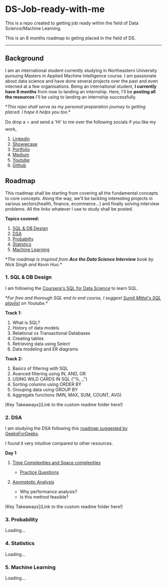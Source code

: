 # DS-Job-ready-with-me
This is a repo created to getting job ready within the field of Data Science/Machine Learning.

This is an 8 months roadmap to geting placed in the field of DS. 

---

## Background
I am an international student currently studying in Northeastern University pursuing Masters in Applied Machine Intelligence course. I am passionate about data science and have done several projects over the past and even interned at a few organisations.
Being an international student, **I currently have 8 months** from now to landing an internship. Here, I'll be **posting all the resources** I'll be using to landing an internship successfully. 

\**This repo shall serve as my personal preparation journey to getting placed. I hope it helps you too.*\*

Do drop a ⭐ and send a 'Hi' to me over the following socials if you like my work,
1. [Linkedin](https://linkedin.com/in/aditya-nikhil)
2. [Showwcase](https://www.showwcase.com/adityanikhil595)
2. [Portfolio](https://adityanikhil.github.io/main/)
3. [Medium](https://medium.com/@cracksunday.com)
4. [Youtube](https://www.youtube.com/user/DANstudiosable/videos?view_as=subscriber)
5. [Github](https://www.github.com/adityanikhil)

## Roadmap
This roadmap shall be starting from covering all the fundamental concepts to core concepts. Along the way, we'll be tackling interesting projects in various sectors(health, finance, ecommerce...) and finally solving interview problems. All the links whatever I use to study shall be posted. 

**Topics covered:** 
1. [SQL & DB Design](#1-sql--db-design)
2. [DSA](#2-dsa)
3. [Probabilty](#3-probability)
4. [Statistics](#4-statistics)
5. [Machine Learning](#5-machine-learning)

\**The roadmap is inspired from **Ace the Data Science Interview** book by Nick Singh and Kevin Huo.*\*

### 1. SQL & DB Design
I am following the [Coursera's SQL for Data Science](https://www.coursera.org/learn/sql-for-data-science) to learn SQL.

\**For free and thorough SQL end to end course, I suggest [Sumit Mittal's SQL playlist](https://www.youtube.com/watch?v=zAOUpVM6R6I&list=PLtgiThe4j67rAoPmnCQmcgLS4iIc5ungg) on Youtube.*\*

**Track 1:** 
  1. What is SQL?
  2. History of data models
  3. Relational vs Transactional Databases
  4. Creating tables 
  5. Retrieving data using Select 
  6. Data modeling and ER diagrams

**Track 2:**
  1. Basics of filtering with SQL
  2. Avanced filtering using IN, AND, OR
  3. USING WILD CARDS IN SQL ("%, _")
  4. Sorting columns using ORDER BY
  5. Grouping data using GROUP BY
  6. Aggregate functions (MIN, MAX, SUM, COUNT, AVG)

  [Key Takeaways](Link to the custom readme folder here!)


### 2. DSA
I am studying the DSA following this [roadmap suggested by GeeksForGeeks](https://www.geeksforgeeks.org/complete-roadmap-to-learn-dsa-from-scratch/).

I found it very intuitive compared to other resources. 

**Day 1**
1. [Time Complexities and Space complexities](https://www.geeksforgeeks.org/understanding-time-complexity-simple-examples/)
    - [Practice Questions](https://www.geeksforgeeks.org/practice-questions-time-complexity-analysis/)

2. [Asymptotic Analysis](https://www.geeksforgeeks.org/asymptotic-notation-and-analysis-based-on-input-size-of-algorithms/)      
    - Why performance analysis?
    - Is this method feasible?  

[Key Takeaways](Link to the custom readme folder here!)

### 3. Probability
Loading... 

### 4. Statistics
Loading... 

### 5. Machine Learning
Loading...
